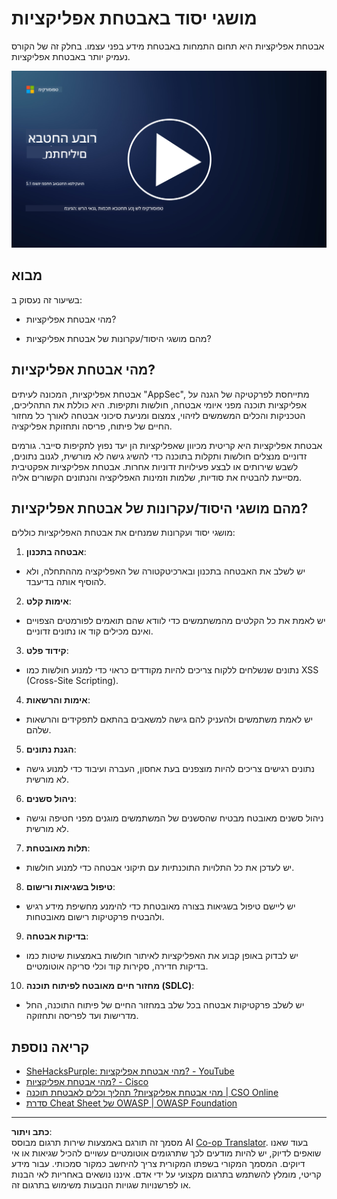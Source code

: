 <!--
CO_OP_TRANSLATOR_METADATA:
{
  "original_hash": "e4b56bb23078d3ffb7ad407d280b0c36",
  "translation_date": "2025-09-03T21:09:38+00:00",
  "source_file": "5.1 AppSec key concepts.md",
  "language_code": "he"
}
-->
# מושגי יסוד באבטחת אפליקציות

אבטחת אפליקציות היא תחום התמחות באבטחת מידע בפני עצמו. בחלק זה של הקורס נעמיק יותר באבטחת אפליקציות.

[![צפו בסרטון](../../translated_images/5-1_placeholder.29d7c06237ea84d113c4d91a72ee86a08f73f60187f2a32828c28cfda4f0aeb5.he.png)](https://learn-video.azurefd.net/vod/player?id=d81dc210-ee8a-445a-aee0-aaf8a2b37af2)

## מבוא

בשיעור זה נעסוק ב:

- מהי אבטחת אפליקציות?

- מהם מושגי היסוד/עקרונות של אבטחת אפליקציות?

## מהי אבטחת אפליקציות?

אבטחת אפליקציות, המכונה לעיתים "AppSec", מתייחסת לפרקטיקה של הגנה על אפליקציות תוכנה מפני איומי אבטחה, חולשות ותקיפות. היא כוללת את התהליכים, הטכניקות והכלים המשמשים לזיהוי, צמצום ומניעת סיכוני אבטחה לאורך כל מחזור החיים של פיתוח, פריסה ותחזוקת אפליקציה.

אבטחת אפליקציות היא קריטית מכיוון שאפליקציות הן יעד נפוץ לתקיפות סייבר. גורמים זדוניים מנצלים חולשות ותקלות בתוכנה כדי להשיג גישה לא מורשית, לגנוב נתונים, לשבש שירותים או לבצע פעילויות זדוניות אחרות. אבטחת אפליקציות אפקטיבית מסייעת להבטיח את סודיות, שלמות וזמינות האפליקציה והנתונים הקשורים אליה.

## מהם מושגי היסוד/עקרונות של אבטחת אפליקציות?

מושגי יסוד ועקרונות שמנחים את אבטחת האפליקציות כוללים:

1. **אבטחה בתכנון**:

- יש לשלב את האבטחה בתכנון ובארכיטקטורה של האפליקציה מההתחלה, ולא להוסיף אותה בדיעבד.

2. **אימות קלט**:

- יש לאמת את כל הקלטים מהמשתמשים כדי לוודא שהם תואמים לפורמטים הצפויים ואינם מכילים קוד או נתונים זדוניים.

3. **קידוד פלט**:

- נתונים שנשלחים ללקוח צריכים להיות מקודדים כראוי כדי למנוע חולשות כמו XSS (Cross-Site Scripting).

4. **אימות והרשאות**:

- יש לאמת משתמשים ולהעניק להם גישה למשאבים בהתאם לתפקידים והרשאות שלהם.

5. **הגנת נתונים**:

- נתונים רגישים צריכים להיות מוצפנים בעת אחסון, העברה ועיבוד כדי למנוע גישה לא מורשית.

6. **ניהול סשנים**:

- ניהול סשנים מאובטח מבטיח שהסשנים של המשתמשים מוגנים מפני חטיפה וגישה לא מורשית.

7. **תלות מאובטחת**:

- יש לעדכן את כל התלויות התוכנתיות עם תיקוני אבטחה כדי למנוע חולשות.

8. **טיפול בשגיאות ורישום**:

- יש ליישם טיפול בשגיאות בצורה מאובטחת כדי להימנע מחשיפת מידע רגיש ולהבטיח פרקטיקות רישום מאובטחות.

9. **בדיקות אבטחה**:

- יש לבדוק באופן קבוע את האפליקציות לאיתור חולשות באמצעות שיטות כמו בדיקות חדירה, סקירות קוד וכלי סריקה אוטומטיים.

10. **מחזור חיים מאובטח לפיתוח תוכנה (SDLC)**:

- יש לשלב פרקטיקות אבטחה בכל שלב במחזור החיים של פיתוח התוכנה, החל מדרישות ועד לפריסה ותחזוקה.

## קריאה נוספת

- [SheHacksPurple: מהי אבטחת אפליקציות? - YouTube](https://www.youtube.com/watch?v=eNmccQNzSSY)
- [מהי אבטחת אפליקציות? - Cisco](https://www.cisco.com/c/en/us/solutions/security/application-first-security/what-is-application-security.html#~how-does-it-work)
- [מהי אבטחת אפליקציות? תהליך וכלים לאבטחת תוכנה | CSO Online](https://www.csoonline.com/article/566471/what-is-application-security-a-process-and-tools-for-securing-software.html)
- [סדרת Cheat Sheet של OWASP | OWASP Foundation](https://owasp.org/www-project-cheat-sheets/)

---

**כתב ויתור**:  
מסמך זה תורגם באמצעות שירות תרגום מבוסס AI [Co-op Translator](https://github.com/Azure/co-op-translator). בעוד שאנו שואפים לדיוק, יש להיות מודעים לכך שתרגומים אוטומטיים עשויים להכיל שגיאות או אי דיוקים. המסמך המקורי בשפתו המקורית צריך להיחשב כמקור סמכותי. עבור מידע קריטי, מומלץ להשתמש בתרגום מקצועי על ידי אדם. איננו נושאים באחריות לאי הבנות או לפרשנויות שגויות הנובעות משימוש בתרגום זה.